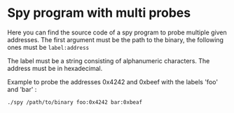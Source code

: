 # Spy program with multi probes
Here you can find the source code of a spy program to probe multiple given addresses.
The first argument must be the path to the binary, the following ones must be `label:address`

The label must be a string consisting of alphanumeric characters. The address must be in hexadecimal.

Example to probe the addresses 0x4242 and 0xbeef with the labels 'foo' and 'bar' :
```
./spy /path/to/binary foo:0x4242 bar:0xbeaf
```
